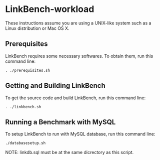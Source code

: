 # LinkBench-workload

These instructions assume you are using a UNIX-like system such as a Linux distribution or Mac OS X.

## Prerequisites

LinkBench requires some necessary softwares. To obtain them, run this command line:
~~~
. ./prerequisites.sh
~~~

## Getting and Building LinkBench

To get the source code and build LinkBench, run this command line:
~~~
. ./linkbench.sh
~~~

## Running a Benchmark with MySQL

To setup LinkBench to run with MySQL database, run this command line:
~~~
./databasesetup.sh
~~~
NOTE: linkdb.sql must be at the same dicrectory as this script.
